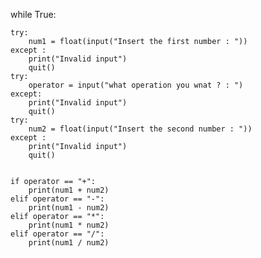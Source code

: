 while True:

    try:
        num1 = float(input("Insert the first number : "))
    except :
        print("Invalid input")
        quit()
    try:
        operator = input("what operation you wnat ? : ")
    except:
        print("Invalid input")
        quit()
    try:
        num2 = float(input("Insert the second number : "))
    except :
        print("Invalid input")
        quit()


    if operator == "+":
        print(num1 + num2)
    elif operator == "-":
        print(num1 - num2)
    elif operator == "*":
        print(num1 * num2)
    elif operator == "/":
        print(num1 / num2)
